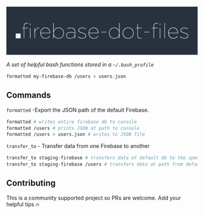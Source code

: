 ![logo](/logo.png)

*A set of helpful bash functions stored in a `~/.bash_profile`*

```bash
formatted my-firebase-db /users > users.json
```

## Commands

`formatted` -Export the JSON path of the default Firebase.
```bash
formatted # writes entire firebase db to console
formatted /users # prints JSON at path to console
formatted /users > users.json # writes to JSON file
```

`transfer_to` - Transfer data from one Firebase to another
```bash
transfer_to staging-firebase # transfers data of default db to the specified db
transfer_to staging-firebase /users # transfers data at path from default db to specified db
```

## Contributing
This is a community supported project so PRs are welcome. Add your helpful tips :fire:
